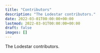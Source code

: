 ```yaml
---
title: "Contributors"
description: "The Lodestar contributors."
date: 2022-03-01T00:00:00+00:00
lastmod: 2022-03-01T00:00:00+00:00
draft: false
images: []
---
```


The Lodestar contributors.
